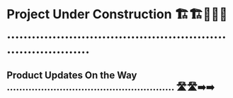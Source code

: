 # Project Under Construction 🏗️🏗️🚧🚧🚧 .........................................................................

## Product Updates On the Way ...................................................... 🛣️🛣️➡️➡️






